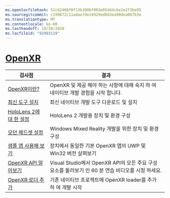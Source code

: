 ```yaml
---
ms.openlocfilehash: 51c62468f0f13b390bf003e05d44cbe2e2f3be05
ms.sourcegitcommit: c199872c11adae7de24929ed043ea90dea087b3e
ms.translationtype: MT
ms.contentlocale: ko-KR
ms.lasthandoff: 10/28/2020
ms.locfileid: "92903119"
---
```

# <a name="openxr"></a>[OpenXR](#tab/openxr)

|  검사점  |  결과  |
| --- | --- |
| [OpenXR이란?](../native/openxr.md) | OpenXR 및 제공 해야 하는 사항에 대해 숙지 하 여 네이티브 개발 경험을 시작 합니다. |
| [최신 도구 설치](../install-the-tools.md) | 최신 네이티브 개발 도구 다운로드 및 설치 |
| [HoloLens 2에 대 한 설정](../native/openxr-getting-started.md#getting-started-with-openxr-for-hololens-2) | HoloLens 2 개발용 장치 및 환경 구성 |
| [모던 헤드셋 설정](../native/openxr-getting-started.md#getting-started-with-openxr-for-windows-mixed-reality-headsets) | Windows Mixed Reality 개발을 위한 장치 및 환경 구성 |
| [샘플 앱 사용해 보기](../native/openxr-getting-started.md#building-a-sample-openxr-app) | 장치에서 동일한 기본 OpenXR 앱의 UWP 및 Win32 버전 살펴보기 |
| [OpenXR API 알아보기](../native/openxr-getting-started.md#learning-the-openxr-api) | Visual Studio에서 OpenXR API의 모든 주요 구성 요소를 둘러보기 인 60 분 연습 비디오를 시청 하세요. |
| [OpenXR 로더 추가](../native/openxr-getting-started.md#integrate-the-openxr-loader-into-a-project) | 기존 네이티브 프로젝트에 OpenXR loader를 추가 하 여 개발 시작 |

<!--
# [WinRT (Legacy)](#tab/winrt)

|  Checkpoint  |  Outcome  |
| --- | --- |
| [Create a UWP app](../creating-a-holographic-directx-project.md) | Build a new Universal Windows Platform holographic app from scratch |
| [Create a Win32 app](../creating-a-holographic-directx-project.md#creating-a-win32-project) | Build a new Win32 holographic app from scratch |
| [Get a HolographicSpace](../getting-a-holographicspace.md) | Control immersive rendering, provide camera data, and access the spatial reasoning APIs |
| [Render in DirectX](../rendering-in-directx.md) | Reason about the position and orientation of one or more observers of a holographic scene as predicted by the system |
| [Coordinate systems in DirectX](../coordinate-systems-in-directx.md) | Explore the basis of spatial understanding offered by Windows Mixed Reality APIs. |
-->




